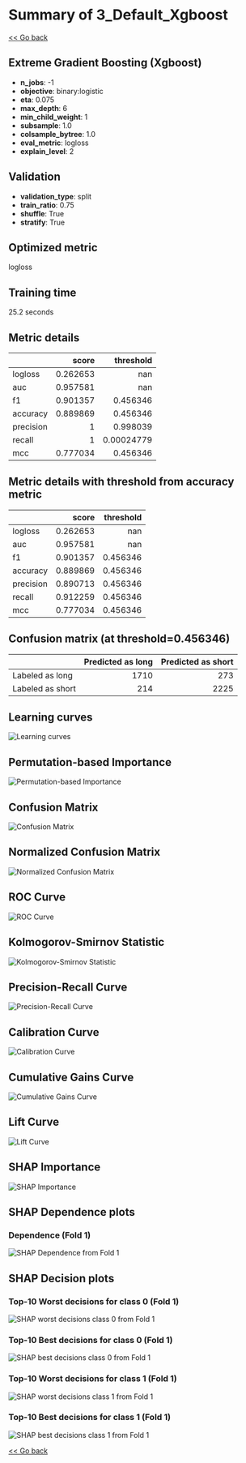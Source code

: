 # Summary of 3_Default_Xgboost

[<< Go back](../README.md)


## Extreme Gradient Boosting (Xgboost)
- **n_jobs**: -1
- **objective**: binary:logistic
- **eta**: 0.075
- **max_depth**: 6
- **min_child_weight**: 1
- **subsample**: 1.0
- **colsample_bytree**: 1.0
- **eval_metric**: logloss
- **explain_level**: 2

## Validation
 - **validation_type**: split
 - **train_ratio**: 0.75
 - **shuffle**: True
 - **stratify**: True

## Optimized metric
logloss

## Training time

25.2 seconds

## Metric details
|           |    score |    threshold |
|:----------|---------:|-------------:|
| logloss   | 0.262653 | nan          |
| auc       | 0.957581 | nan          |
| f1        | 0.901357 |   0.456346   |
| accuracy  | 0.889869 |   0.456346   |
| precision | 1        |   0.998039   |
| recall    | 1        |   0.00024779 |
| mcc       | 0.777034 |   0.456346   |


## Metric details with threshold from accuracy metric
|           |    score |   threshold |
|:----------|---------:|------------:|
| logloss   | 0.262653 |  nan        |
| auc       | 0.957581 |  nan        |
| f1        | 0.901357 |    0.456346 |
| accuracy  | 0.889869 |    0.456346 |
| precision | 0.890713 |    0.456346 |
| recall    | 0.912259 |    0.456346 |
| mcc       | 0.777034 |    0.456346 |


## Confusion matrix (at threshold=0.456346)
|                  |   Predicted as long |   Predicted as short |
|:-----------------|--------------------:|---------------------:|
| Labeled as long  |                1710 |                  273 |
| Labeled as short |                 214 |                 2225 |

## Learning curves
![Learning curves](learning_curves.png)

## Permutation-based Importance
![Permutation-based Importance](permutation_importance.png)
## Confusion Matrix

![Confusion Matrix](confusion_matrix.png)


## Normalized Confusion Matrix

![Normalized Confusion Matrix](confusion_matrix_normalized.png)


## ROC Curve

![ROC Curve](roc_curve.png)


## Kolmogorov-Smirnov Statistic

![Kolmogorov-Smirnov Statistic](ks_statistic.png)


## Precision-Recall Curve

![Precision-Recall Curve](precision_recall_curve.png)


## Calibration Curve

![Calibration Curve](calibration_curve_curve.png)


## Cumulative Gains Curve

![Cumulative Gains Curve](cumulative_gains_curve.png)


## Lift Curve

![Lift Curve](lift_curve.png)



## SHAP Importance
![SHAP Importance](shap_importance.png)

## SHAP Dependence plots

### Dependence (Fold 1)
![SHAP Dependence from Fold 1](learner_fold_0_shap_dependence.png)

## SHAP Decision plots

### Top-10 Worst decisions for class 0 (Fold 1)
![SHAP worst decisions class 0 from Fold 1](learner_fold_0_shap_class_0_worst_decisions.png)
### Top-10 Best decisions for class 0 (Fold 1)
![SHAP best decisions class 0 from Fold 1](learner_fold_0_shap_class_0_best_decisions.png)
### Top-10 Worst decisions for class 1 (Fold 1)
![SHAP worst decisions class 1 from Fold 1](learner_fold_0_shap_class_1_worst_decisions.png)
### Top-10 Best decisions for class 1 (Fold 1)
![SHAP best decisions class 1 from Fold 1](learner_fold_0_shap_class_1_best_decisions.png)

[<< Go back](../README.md)

